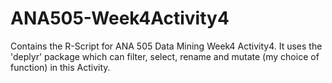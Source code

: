 # ANA505-Week4Activity4
Contains the R-Script for ANA 505 Data Mining Week4 Activity4.
It uses the 'deplyr' package which can filter, select, rename and mutate (my choice of function) in this Activity. 
